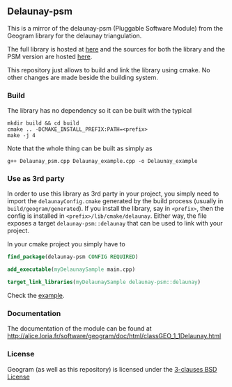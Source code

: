 Delaunay-psm
----------------

This is a mirror of the delaunay-psm (Pluggable Software Module) from the Geogram library for the delaunay triangulation.

The full library is hosted at [here](http://alice.loria.fr/index.php/software/4-library/75-geogram.html) and the sources for both the library and the PSM version are hosted [here](https://gforge.inria.fr/frs/?group_id=5833).

This repository just allows to build and link the library using cmake. No other changes are made beside the building system.

### Build

The library has no dependency so it can be built with the typical
```shell
mkdir build && cd build 
cmake .. -DCMAKE_INSTALL_PREFIX:PATH=<prefix>
make -j 4
```

Note that the whole thing can be built as simply as

```shell
g++ Delaunay_psm.cpp Delaunay_example.cpp -o Delaunay_example
```

### Use as 3rd party

In order to use this library as 3rd party in your project, you simply need to import the `delaunayConfig.cmake` generated by the build process (usually in `build/geogram/generated`).
If you install the library, say in `<prefix>`, then the config is installed in `<prefix>/lib/cmake/delaunay`.
Either way, the file exposes a target `delaunay-psm::delaunay` that can be used to link with your project.

In your cmake project you simply have to

```cmake
find_package(delaunay-psm CONFIG REQUIRED)

add_executable(myDelaunaySample main.cpp)

target_link_libraries(myDelaunaySample delaunay-psm::delaunay)
```

Check the [example](example/CMakeLists.txt).

### Documentation

The documentation of the module can be found at http://alice.loria.fr/software/geogram/doc/html/classGEO_1_1Delaunay.html

### License 

Geogram (as well as this repository) is licensed under the [3-clauses BSD License](LICENSE)